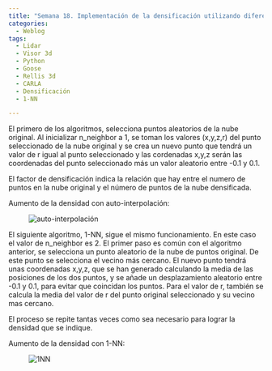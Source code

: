 ```yaml
---
title: "Semana 18. Implementación de la densificación utilizando diferentes algoritmos de interpolación"
categories:
  - Weblog
tags:
  - Lidar
  - Visor 3d
  - Python
  - Goose 
  - Rellis 3d
  - CARLA
  - Densificación
  - 1-NN

---
```

El primero de los algoritmos, selecciona puntos aleatorios de la nube original. Al inicializar n_neighbor a 1, se toman los valores (x,y,z,r) del punto seleccionado de la nube original y se crea un nuevo punto que tendrá un valor de r igual al punto seleccionado y las cordenadas x,y,z serán las coordenadas del punto seleccionado más un valor aleatorio entre -0.1 y 0.1.

El factor de densificación indica la relación que hay entre el numero de puntos en la nube original y el número de puntos de la nube densificada.

Aumento de la densidad con auto-interpolación:

<figure class="align-center" style="max-width: 100%">
  <img src="{{ site.url }}{{ site.baseurl }}/assets/images/auto.png" alt="auto-interpolación">
</figure>


El siguiente algoritmo, 1-NN, sigue el mismo funcionamiento. En este caso el valor de n_neighbor es 2. El primer paso es común con el algoritmo anterior, se selecciona un punto aleatorio de la nube de puntos original. De este punto se selecciona el vecino más cercano. El nuevo punto tendrá unas coordenadas x,y,z, que se han generado calculando la media de las posiciones de los dos puntos, y se añade un desplazamiento aleatorio entre -0.1 y 0.1, para evitar que coincidan los puntos. Para el valor de r, también se calcula la media del valor de r del punto original seleccionado y su vecino mas cercano.

El proceso se repite tantas veces como sea necesario para lograr la densidad que se indique.

Aumento de la densidad con 1-NN:

<figure class="align-center" style="max-width: 100%">
  <img src="{{ site.url }}{{ site.baseurl }}/assets/images/1NN.png" alt="1NN">
</figure>

